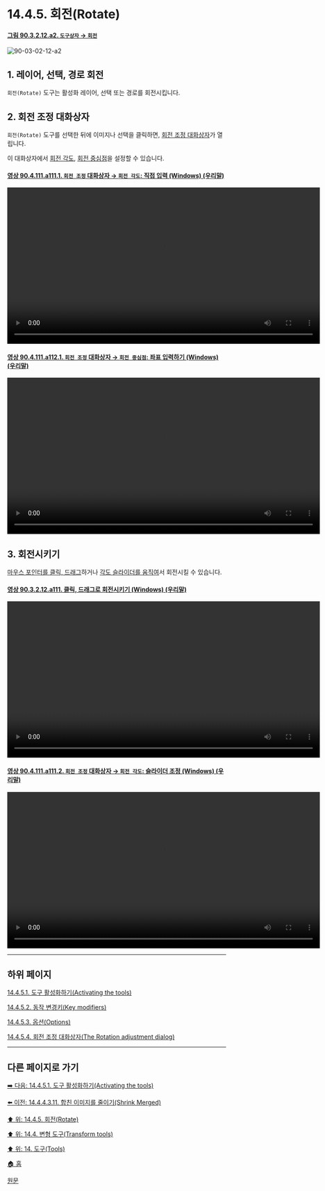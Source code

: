 # 14.4.5. 회전(Rotate)

<a id="90-03-02-12-a2"></a>

#### [그림 90.3.2.12.a2. `도구상자` → `회전`](./90-03-02-12-rotate.md#90-03-02-12-a2)
![90-03-02-12-a2](https://github.com/wonder13662/gimp/assets/15767104/854e08e3-561b-46af-a207-1467bb93cc1e)

## 1. 레이어, 선택, 경로 회전
`회전(Rotate)` 도구는 활성화 레이어, 선택 또는 경로를 회전시킵니다.

## 2. 회전 조정 대화상자
`회전(Rotate)` 도구를 선택한 뒤에 이미지나 선택을 클릭하면, [회전 조정 대화상자](./14-04-05-04-rotation_adjustment_dialog.md)가 열립니다.

이 대화상자에서 [회전 각도](./14-04-05-04-rotation_adjustment_dialog.md#14-04-05-04-s1), [회전 중심점](./14-04-05-04-rotation_adjustment_dialog.md#14-04-05-04-s2)을 설정할 수 있습니다.

<a id="90-04-111-a111-01"></a>

#### [영상 90.4.111.a111.1. `회전 조정` 대화상자 → `회전 각도`: 직접 입력 (Windows) (우리말)](./90-04-111-rotation_adjustment.md#90-04-111-a111-01)
<video controls="controls" width="720" src="https://github.com/wonder13662/gimp/assets/15767104/a77ea58a-930d-4856-97c0-e8392c3e84ca"></video>

<a id="90-04-111-a112-01"></a>

#### [영상 90.4.111.a112.1. `회전 조정` 대화상자 → `회전 중심점`: 좌표 입력하기 (Windows) (우리말)](./90-04-111-rotation_adjustment.md#90-04-111-a112-01)
<video controls="controls" width="720" src="https://github.com/wonder13662/gimp/assets/15767104/74cee55f-96c6-4eee-b259-e3efdc551c2d"></video>

## 3. 회전시키기
[마우스 포인터를 클릭, 드래그](./14-04-05-04-rotation_adjustment_dialog.md#14-04-05-04-s1-01)하거나 [각도 슬라이더를 움직여](./14-04-05-04-rotation_adjustment_dialog.md#14-04-05-04-s1-02)서 회전시킬 수 있습니다.

<a id="90-03-02-12-a111"></a>

#### [영상 90.3.2.12.a111. 클릭, 드래그로 회전시키기 (Windows) (우리말)](./90-03-02-12-rotate.md#90-03-02-12-a111)
<video controls="controls" width="720" src="https://github.com/wonder13662/gimp/assets/15767104/b908204e-9f59-497c-a9eb-6069bbeb9b4d"></video>

<a id="90-04-111-a111-02"></a>

#### [영상 90.4.111.a111.2. `회전 조정` 대화상자 → `회전 각도`: 슬라이더 조정 (Windows) (우리말)](./90-04-111-rotation_adjustment.md#90-04-111-a111-02)
<video controls="controls" width="720" src="https://github.com/wonder13662/gimp/assets/15767104/671face8-d989-4ea5-88ef-856a983014e0"></video>

***

## 하위 페이지

[14.4.5.1. 도구 활성화하기(Activating the tools)](./14-04-05-01-activating_the_tool.md)

[14.4.5.2. 동작 변경키(Key modifiers)](./14-04-05-02-key_modifiers.md)

[14.4.5.3. 옵션(Options)](./14-04-05-03-options.md)

[14.4.5.4. 회전 조정 대화상자(The Rotation adjustment dialog)](./14-04-05-04-rotation_adjustment_dialog.md)

***

## 다른 페이지로 가기

[➡️ 다음: 14.4.5.1. 도구 활성화하기(Activating the tools)](./14-04-05-01-activating_the_tool.md)

[⬅️ 이전: 14.4.4.3.11. 합친 이미지를 줄이기(Shrink Merged)](./14-04-04-03-11-shrink_merged.md)

[⬆️ 위: 14.4.5. 회전(Rotate)](./14-04-05-00-rotate.md)

[⬆️ 위: 14.4. 변형 도구(Transform tools)](./14-04-00-transform-tools.md)

[⬆️ 위: 14. 도구(Tools)](./14-00-tools.md)

[🏠 홈](./00-home.md)

[원문](https://docs.gimp.org/2.10/ko/gimp-tool-rotate.html)
